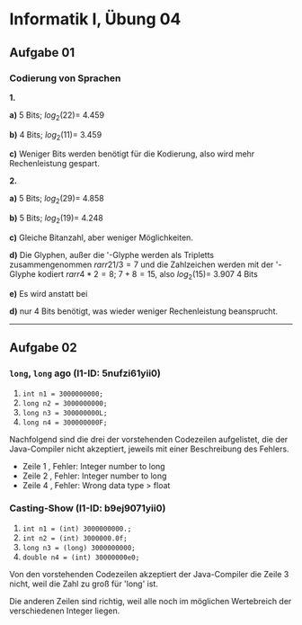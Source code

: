 # **Informatik I, Übung 04**
## **Aufgabe 01**
### **Codierung von Sprachen**
**1.**

**a)**
5 Bits; $log_2(22) = ~4.459$

**b)**
4 Bits; $log_2(11) = ~3.459$

**c)**
Weniger Bits werden benötigt für die Kodierung, also wird mehr Rechenleistung gespart.

**2.**

**a)** 5 Bits; $log_2(29) = ~4.858$

**b)** 5 Bits; $log_2(19) = ~4.248$

**c)** Gleiche Bitanzahl, aber weniger Möglichkeiten.

**d)** Die Glyphen, außer die '-Glyphe werden als Tripletts zusammengenommen $rarr 21/3=7$ und die Zahlzeichen 
werden mit der '-Glyphe kodiert $rarr 4*2=8$; $7+8=15$, also $log_2(15) = ~3.907$ 4 Bits

**e)** Es wird anstatt bei 

**d)** nur 4 Bits benötigt, was wieder weniger Rechenleistung beansprucht.

---

## **Aufgabe 02**

### `long`, `long` ago (I1-ID: 5nufzi61yii0)

1. `int n1 = 3000000000;`
2. `long n2 = 3000000000;`
3. `long n3 = 300000000L;`
4. `long n4 = 300000000F;`

Nachfolgend sind die drei der vorstehenden Codezeilen aufgelistet,
die der Java-Compiler nicht akzeptiert,
jeweils mit einer Beschreibung des Fehlers.

* Zeile 1 , Fehler: Integer number to long
* Zeile 2 , Fehler: Integer number to long
* Zeile 4 , Fehler: Wrong data type > float

### Casting-Show (I1-ID: b9ej9071yii0)

1. `int n1 = (int) 3000000000.;`
2. `int n2 = (int) 3000000.0f;`
3. `long n3 = (long) 3000000000;`
4. `double n4 = (int) 30000000e0;`

Von den vorstehenden Codezeilen akzeptiert der Java-Compiler die Zeile 3 nicht, weil die Zahl zu groß für 'long' ist.

Die anderen Zeilen sind richtig, weil alle noch im möglichen Wertebreich der verschiedenen Integer liegen.  